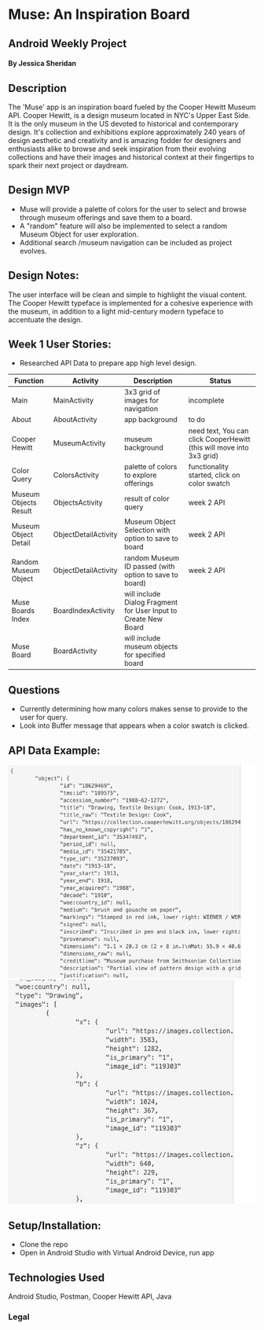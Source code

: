 # Muse: An Inspiration Board  
## Android Weekly Project 

#### By Jessica Sheridan 

## Description

The 'Muse' app is an inspiration board fueled by the Cooper Hewitt Museum API. Cooper
Hewitt, is a design museum located in NYC's Upper East Side. It is the only
museum in the US devoted to historical and contemporary design. It's collection
and exhibitions explore approximately 240 years of design aesthetic and creativity
and is amazing fodder for designers and enthusiasts alike to browse and seek inspiration
from their evolving collections and have their images and historical context at their
fingertips to spark their next project or daydream.

## Design MVP
* Muse will provide a palette of colors for the user to select and browse through museum offerings
and save them to a board.
* A "random" feature will also be implemented to select a random Museum Object for user exploration.
* Additional search /museum navigation can be included as project evolves.

## Design Notes:
The user interface will be clean and simple to highlight the visual content. 
The Cooper Hewitt typeface is implemented for a cohesive experience with the museum, in addition
to a light mid-century modern typeface to accentuate the design. 


## Week 1 User Stories: 
* Researched API Data to prepare app high level design.

|Function  | Activity | Description | Status |
| ------------- | ------------- | ----------------- | ------------|
|Main | MainActivity | 3x3 grid of images for navigation | incomplete | 
|About | AboutActivity | app background | to do| 
|Cooper Hewitt | MuseumActivity | museum background | need text, You can click CooperHewitt (this will move into 3x3 grid)|
|Color Query | ColorsActivity | palette of colors to explore offerings| functionality started, click on color swatch  |
|Museum Objects Result | ObjectsActivity | result of color query | week 2 API |
|Museum Object Detail | ObjectDetailActivity | Museum Object Selection with option to save to board | week 2 API |
|Random Museum Object | ObjectDetailActivity | random Museum ID passed (with option to save to board)| week 2 API |
|Muse Boards Index | BoardIndexActivity | will include Dialog Fragment for User Input to Create New Board |  |
|Muse Board | BoardActivity | will  include museum objects for specified board  |  |


## Questions 
* Currently determining how many colors makes sense to provide to the user for query.
* Look into Buffer message that appears when a color swatch is clicked.

## API Data Example:
![Alt text](app/src/main/res/drawable/CH-api.1.png) 
![Alt text](app/src/main/res/drawable/CH-api.2.png) 

## Setup/Installation:
* Clone the repo
* Open in Android Studio with Virtual Android Device, run app 

## Technologies Used
Android Studio, Postman, Cooper Hewitt API, Java


### Legal


